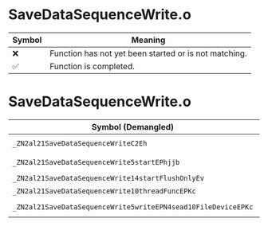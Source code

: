# SaveDataSequenceWrite.o
| Symbol | Meaning 
| ------------- | ------------- 
| :x: | Function has not yet been started or is not matching. 
| :white_check_mark: | Function is completed. 


# SaveDataSequenceWrite.o
| Symbol (Demangled) | Symbol (Mangled) | Decompiled? |
| ------------- |  ------------- | ------------- |
| `_ZN2al21SaveDataSequenceWriteC2Eh` | `al::SaveDataSequenceWrite::SaveDataSequenceWrite(unsigned char)` | :white_check_mark: |
| `_ZN2al21SaveDataSequenceWrite5startEPhjjb` | `al::SaveDataSequenceWrite::start(unsigned char *,unsigned int,unsigned int,bool)` | :white_check_mark: |
| `_ZN2al21SaveDataSequenceWrite14startFlushOnlyEv` | `al::SaveDataSequenceWrite::startFlushOnly(void)` | :white_check_mark: |
| `_ZN2al21SaveDataSequenceWrite10threadFuncEPKc` | `al::SaveDataSequenceWrite::threadFunc(char const*)` | :white_check_mark: |
| `_ZN2al21SaveDataSequenceWrite5writeEPN4sead10FileDeviceEPKc` | `al::SaveDataSequenceWrite::write(sead::FileDevice *,char const*)` | :white_check_mark: |
